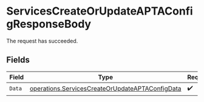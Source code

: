 # ServicesCreateOrUpdateAPTAConfigResponseBody

The request has succeeded.


## Fields

| Field                                                                                                              | Type                                                                                                               | Required                                                                                                           | Description                                                                                                        |
| ------------------------------------------------------------------------------------------------------------------ | ------------------------------------------------------------------------------------------------------------------ | ------------------------------------------------------------------------------------------------------------------ | ------------------------------------------------------------------------------------------------------------------ |
| `Data`                                                                                                             | [operations.ServicesCreateOrUpdateAPTAConfigData](../../models/operations/servicescreateorupdateaptaconfigdata.md) | :heavy_check_mark:                                                                                                 | N/A                                                                                                                |